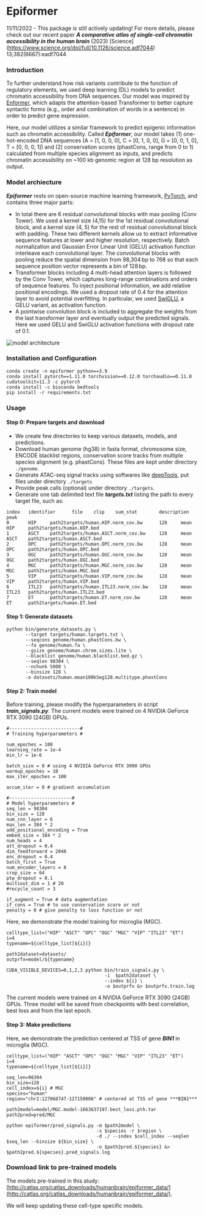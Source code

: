 # Epiformer

11/11/2022 - This package is still actively updating!
For more details, please check out our recent paper ***A comparative atlas of single-cell chromatin accessibility in the human brain*** (2023) [Science] (https://www.science.org/doi/full/10.1126/science.adf7044) 13;382(6667):eadf7044

### Introduction

To further understand how risk variants contribute to the function of regulatory elements, we used deep learning (DL) models to predict chromatin accessibility from DNA sequences. Our model was inspired by [Enformer](https://www.nature.com/articles/s41592-021-01252-x), which adapts the attention-based Transformer to better capture syntactic forms (e.g., order and combination of words in a sentence) in order to predict gene expression. 

Here, our model utilizes a similar framework to predict epigenic information such as chromatin accessibility. Called ***Epiformer***, our model takes (1) one-hot-encoded DNA sequences (A = [1, 0, 0, 0], C = [0, 1, 0, 0], G = [0, 0, 1, 0], T = [0, 0, 0, 1]) and (2) conservation scores (phastCons, range from 0 to 1) calculated from multiple species alignment as inputs, and predicts chromatin accessibility on ~100 kb genomic region at 128 bp resolution as output. 

### Model archiecture

***Epiformer*** rests on open-source machine learning framework, [PyTorch](https://pytorch.org), and contains three major parts: 
- In total there are 6 residual convolutional blocks with max pooling (Conv Tower). We used a kernel size (4,15) for the 1st residual convolutional block, and a kernel size (4, 5) for the rest of residual convolutional block with padding. These two different kernels allow us to extract informative sequence features at lower and higher resolution, respectively. Batch normalization and Gaussian Error Linear Unit (GELU) activation function interleave each convolutional layer. The convolutional blocks with pooling reduce the spatial dimension from 98,304 bp to 768 so that each sequence position vector represents a bin of 128 bp.
- Transformer blocks including 4 multi-head attention layers is followed by the Conv Tower, which captures long-range combinations and orders of sequence features. To inject positional information, we add relative positional encodings. We used a dropout rate of 0.4 for the attention layer to avoid potential overfitting. In particular, we used [SwiGLU](https://arxiv.org/pdf/2002.05202.pdf), a GELU variant, as activation function. 
- A pointwise convolution block is included to aggregate the weights from the last transformer layer and eventually output the predicted signals. Here we used GELU and SwiGLU activation functions with dropout rate of 0.1.

![ model architecture ](/img/epiformer.png)

### Installation and Configuration

```
conda create -n epiformer python==3.9
conda install pytorch==1.11.0 torchvision==0.12.0 torchaudio==0.11.0 cudatoolkit=11.3 -c pytorch
conda install -c bioconda bedtools
pip install -r requirements.txt
```

### Usage

#### Step 0: Prepare targets and download
- We create few directories to keep various datasets, models, and predictions.
- Download human genome (hg38) in fasta format, chromosome size, ENCODE blacklist regions, conservation score tracks from multiple species alignment (e.g. phastCons). These files are kept under directory `./genome`.
- Generate ATAC-seq signal tracks using softwares like [deepTools](https://deeptools.readthedocs.io/en/develop/), put files under directory `./targets`
- Provide peak calls (optional) under directory `./targets`. 
- Generate one tab delimited text file ***targets.txt*** listing the path to every target file, such as:
```
index   identifier      file    clip    sum_stat        description     peak
0       HIP     path2targets/human.HIP.norm_cov.bw      128     mean    HIP     path2targets/human.HIP.bed
1       ASCT    path2targets/human.ASCT.norm_cov.bw     128     mean    ASCT    path2targets/human.ASCT.bed
2       OPC     path2targets/human.OPC.norm_cov.bw      128     mean    OPC     path2targets/human.OPC.bed
3       OGC     path2targets/human.OGC.norm_cov.bw      128     mean    OGC     path2targets/human.OGC.bed
4       MGC     path2targets/human.MGC.norm_cov.bw      128     mean    MGC     path2targets/human.MGC.bed
5       VIP     path2targets/human.VIP.norm_cov.bw      128     mean    VIP     path2targets/human.VIP.bed
6       ITL23   path2targets/human.ITL23.norm_cov.bw    128     mean    ITL23   path2targets/human.ITL23.bed
7       ET      path2targets/human.ET.norm_cov.bw       128     mean    ET      path2targets/human.ET.bed
```

#### Step 1: Generate datasets

```
python bin/generate_datasets.py \
       --target targets/human.targets.txt \
       --seqcons genome/human.phastCons.bw \
       --fa genome/human.fa \
       --gsize genome/human.chrom.sizes.lite \
       --blacklist genome/human.blacklist.bed.gz \
       --seqlen 98304 \
       --nchunk 5000 \
       --binsize 128 \
       -o datasets/human.mean100kSeg128.multitype.phastCons
```

#### Step 2: Train model

Before training, please modify the hyperparameters in script ***train_signals.py***. The current models were trained on 4 NVIDIA GeForce RTX 3090 (24GB) GPUs.

```
#--------------------------#
# Training hyperparameters #

num_epoches = 100
learning_rate = 1e-4
min_lr = 1e-6

batch_size = 8 # using 4 NVIDIA GeForce RTX 3090 GPUs
warmup_epoches = 10
max_iter_epoches = 100

accum_iter = 8 # gradient accumulation

#-----------------------#
# Model hyperparameters #
seq_len = 98304
bin_size = 128
num_cnn_layer = 6
max_len = 384 * 2
add_positional_encoding = True
embed_size = 384 * 2
num_heads = 4
att_dropout = 0.4
dim_feedforward = 2048
enc_dropout = 0.4
batch_first = True
num_encoder_layers = 8
crop_size = 64
ptw_dropout = 0.1
multiout_dim = 1 # 20
#recycle_count = 3

if_augment = True # data augmentation
if_cons = True # to use conservation score or not
penalty = 0 # give penalty to loss function or not
```

Here, we demonstrate the model training for microglia (MGC).

```
celltype_list=("HIP" "ASCT" "OPC" "OGC" "MGC" "VIP" "ITL23" "ET")
i=4
typename=${celltype_list[${i}]}

path2dataset=datasets/
outprfx=model/${typename}

CUDA_VISIBLE_DEVICES=0,1,2,3 python bin/train_signals.py \
                                    -i  $path2dataset \
                                    --index ${i} \
                                    -o $outprfx &> $outprfx.train.log

```

The current models were trained on 4 NVIDIA GeForce RTX 3090 (24GB) GPUs. Three model will be saved from checkpoints with best correlation, best loss and from the last epoch.

#### Step 3: Make predictions

Here, we demonstrate the prediction centered at TSS of gene ***BIN1*** in microglia (MGC).

```
celltype_list=("HIP" "ASCT" "OPC" "OGC" "MGC" "VIP" "ITL23" "ET")
i=4
typename=${celltype_list[${i}]}

seq_len=98304 
bin_size=128
cell_index=${i} # MGC
species="human"
region="chr2:127068747-127150006" # centered at TSS of gene ***BIN1***

path2model=model/MGC.model-1663637197.best_loss.pth.tar
path2pred=pred/MGC

python epiformer/pred_signals.py -m $path2model \
                                 -s $species -r $region \
                                 -d ./ --index $cell_index --seqlen $seq_len --binsize ${bin_size} \
                                 -o $path2pred.${species} &> $path2pred.${species}.pred_signals.log
```

### Download link to pre-trained models

The models pre-trained in this study: [http://catlas.org/catlas_downloads/humanbrain/epiformer_data/](http://catlas.org/catlas_downloads/humanbrain/epiformer_data/).

We will keep updating these cell-type specific models.


